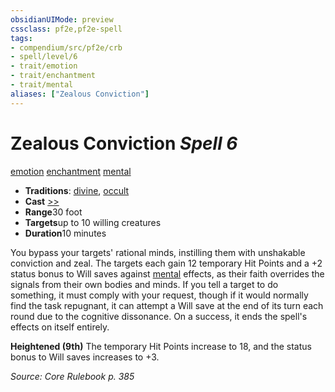 ```yaml
---
obsidianUIMode: preview
cssclass: pf2e,pf2e-spell
tags:
- compendium/src/pf2e/crb
- spell/level/6
- trait/emotion
- trait/enchantment
- trait/mental
aliases: ["Zealous Conviction"]
---
```

# Zealous Conviction *Spell 6*   
[emotion](../../rules/traits/emotion.md)  [enchantment](../../rules/traits/enchantment.md)  [mental](../../rules/traits/mental.md)  

- **Traditions**: [divine](../../rules/traits/divine.md), [occult](../../rules/traits/occult.md)
- **Cast** [>>](../../rules/core-rulebook/chapter-9-playing-the-game.md#Actions "Two-Action") 
- **Range**30 foot
- **Targets**up to 10 willing creatures
- **Duration**10 minutes

You bypass your targets' rational minds, instilling them with unshakable conviction and zeal. The targets each gain 12 temporary Hit Points and a +2 status bonus to Will saves against [mental](../../rules/traits/mental.md) effects, as their faith overrides the signals from their own bodies and minds. If you tell a target to do something, it must comply with your request, though if it would normally find the task repugnant, it can attempt a Will save at the end of its turn each round due to the cognitive dissonance. On a success, it ends the spell's effects on itself entirely.

**Heightened (9th)** The temporary Hit Points increase to 18, and the status bonus to Will saves increases to +3.

*Source: Core Rulebook p. 385*
